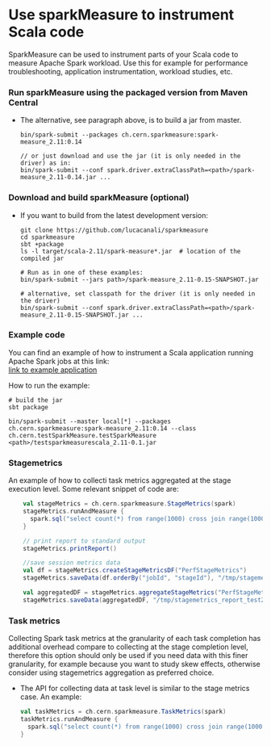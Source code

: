 # Use sparkMeasure to instrument Scala code

SparkMeasure can be used to instrument parts of your Scala code to measure Apache Spark workload.
Use this for example for performance troubleshooting, application instrumentation, workload studies, etc.

### Run sparkMeasure using the packaged version from Maven Central 

- The alternative, see paragraph above, is to build a jar from master.
    ```
    bin/spark-submit --packages ch.cern.sparkmeasure:spark-measure_2.11:0.14

    // or just download and use the jar (it is only needed in the driver) as in:
    bin/spark-submit --conf spark.driver.extraClassPath=<path>/spark-measure_2.11-0.14.jar ...
   ```

### Download and build sparkMeasure (optional)

 - If you want to build from the latest development version:
    ```
    git clone https://github.com/lucacanali/sparkmeasure
    cd sparkmeasure
    sbt +package
    ls -l target/scala-2.11/spark-measure*.jar  # location of the compiled jar
 
    # Run as in one of these examples:
    bin/spark-submit --jars path>/spark-measure_2.11-0.15-SNAPSHOT.jar
    
    # alternative, set classpath for the driver (it is only needed in the driver)
    bin/spark-submit --conf spark.driver.extraClassPath=<path>/spark-measure_2.11-0.15-SNAPSHOT.jar ...
    ```
 
### Example code 
 
You can find an example of how to instrument a Scala application running Apache Spark jobs at this link:  
[link to example application](../examples/testSparkMeasureScala)
 
How to run the example:
 ```
# build the jar
sbt package

bin/spark-submit --master local[*] --packages ch.cern.sparkmeasure:spark-measure_2.11:0.14 --class ch.cern.testSparkMeasure.testSparkMeasure <path>/testsparkmeasurescala_2.11-0.1.jar
 ```
 
### Stagemetrics
An example of how to collecti task metrics aggregated at the stage execution level.
Some relevant snippet of code are:
 ```scala
     val stageMetrics = ch.cern.sparkmeasure.StageMetrics(spark)
     stageMetrics.runAndMeasure {
       spark.sql("select count(*) from range(1000) cross join range(1000) cross join range(1000)").show()
     }
 
     // print report to standard output
     stageMetrics.printReport()
 
     //save session metrics data
     val df = stageMetrics.createStageMetricsDF("PerfStageMetrics")
     stageMetrics.saveData(df.orderBy("jobId", "stageId"), "/tmp/stagemetrics_test1")
 
     val aggregatedDF = stageMetrics.aggregateStageMetrics("PerfStageMetrics")
     stageMetrics.saveData(aggregatedDF, "/tmp/stagemetrics_report_test2")
```

### Task metrics
Collecting Spark task metrics at the granularity of each task completion has additional overhead
compare to collecting at the stage completion level, therefore this option should only be used if you need data with this finer granularity, for example because you want
to study skew effects, otherwise consider using stagemetrics aggregation as preferred choice.

- The API for collecting data at task level is similar to the stage metrics case.
  An example:
    ```scala
    val taskMetrics = ch.cern.sparkmeasure.TaskMetrics(spark)
    taskMetrics.runAndMeasure {
      spark.sql("select count(*) from range(1000) cross join range(1000) cross join range(1000)").show()
    }
    ```
